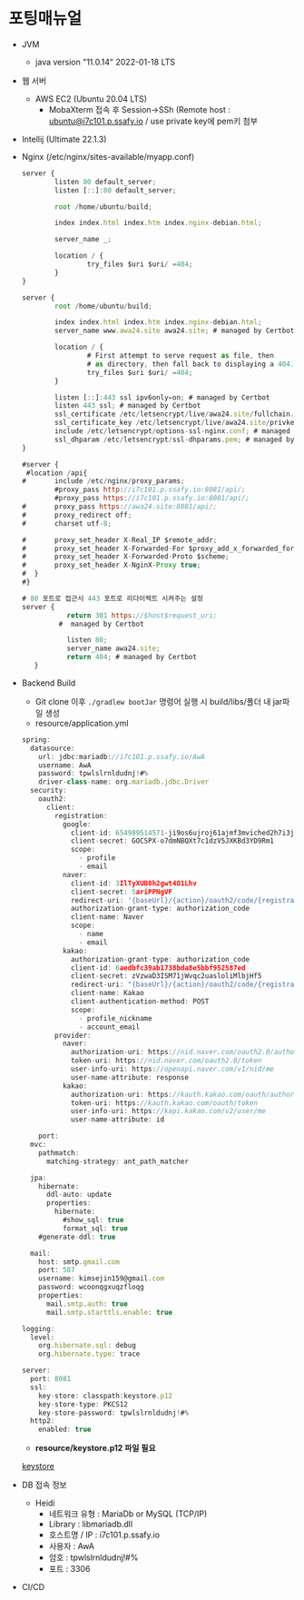 # 포팅매뉴얼

- JVM
    - java version "11.0.14" 2022-01-18 LTS
- 웹 서버
    - AWS EC2 (Ubuntu 20.04 LTS)
        - MobaXterm 접속 후 Session→SSh (Remote host : ubuntu@i7c101.p.ssafy.io / use private key에 pem키 첨부
- Intellij (Ultimate 22.1.3)
- Nginx (/etc/nginx/sites-available/myapp.conf)
    
    ```jsx
    server {
            listen 80 default_server;
            listen [::]:80 default_server;
    
            root /home/ubuntu/build;
    
            index index.html index.htm index.nginx-debian.html;
    
            server_name _;
    
            location / {
                    try_files $uri $uri/ =404;
            }
    }
    
    server {
            root /home/ubuntu/build;
    
            index index.html index.htm index.nginx-debian.html;
            server_name www.awa24.site awa24.site; # managed by Certbot
    
            location / {
                    # First attempt to serve request as file, then
                    # as directory, then fall back to displaying a 404.
                    try_files $uri $uri/ =404;
            }
    
            listen [::]:443 ssl ipv6only=on; # managed by Certbot
            listen 443 ssl; # managed by Certbot
            ssl_certificate /etc/letsencrypt/live/awa24.site/fullchain.pem; # managed by Certbot
            ssl_certificate_key /etc/letsencrypt/live/awa24.site/privkey.pem; # managed by Certbot
            include /etc/letsencrypt/options-ssl-nginx.conf; # managed by Certbot
            ssl_dhparam /etc/letsencrypt/ssl-dhparams.pem; # managed by Certbot
    }
    
    #server {
     #location /api{
    #       include /etc/nginx/proxy_params;
            #proxy_pass http://i7c101.p.ssafy.io:8081/api/;
            #proxy_pass https://i7c101.p.ssafy.io:8081/api/;
    #       proxy_pass https://awa24.site:8081/api/;
    #       proxy_redirect off;
    #       charset utf-8;
    
    #       proxy_set_header X-Real_IP $remote_addr;
    #       proxy_set_header X-Forwarded-For $proxy_add_x_forwarded_for;
    #       proxy_set_header X-Forwarded-Proto $scheme;
    #       proxy_set_header X-NginX-Proxy true;
    #  }
    #}
    
    # 80 포트로 접근시 443 포트로 리다이렉트 시켜주는 설정
    server {
               return 301 https://$host$request_uri;
             #  managed by Certbot
    
               listen 80;
               server_name awa24.site;
               return 404; # managed by Certbot
       }
    ```
    

- Backend Build
    - Git clone 이후 `./gradlew bootJar` 명령어 실행 시 build/libs/폴더 내 jar파일 생성
    - resource/application.yml
    
    ```jsx
    spring:
      datasource:
        url: jdbc:mariadb://i7c101.p.ssafy.io/AwA
        username: AwA
        password: tpwlslrnldudnj!#%
        driver-class-name: org.mariadb.jdbc.Driver
      security:
        oauth2:
          client:
            registration:
              google:
                client-id: 654989514571-ji9os6ujroj61ajmf3mviched2h7i3jh.apps.googleusercontent.com
                client-secret: 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
                scope:
                  - profile
                  - email
              naver:
                client-id: 3IlTyXUB0h2gwt4O1Lhv
                client-secret: 5ariPPNgVF
                redirect-uri: '{baseUrl}/{action}/oauth2/code/{registrationId}'
                authorization-grant-type: authorization_code
                client-name: Naver
                scope:
                  - name
                  - email
              kakao:
                authorization-grant-type: authorization_code
                client-id: 6aedbfc39ab1738bda8e5bbf952587ed
                client-secret: zVzwaD3ISM71jWvqc2uasloliMlbjHf5
                redirect-uri: "{baseUrl}/{action}/oauth2/code/{registrationId}"
                client-name: Kakao
                client-authentication-method: POST
                scope:
                  - profile_nickname
                  - account_email
            provider:
              naver:
                authorization-uri: https://nid.naver.com/oauth2.0/authorize
                token-uri: https://nid.naver.com/oauth2.0/token
                user-info-uri: https://openapi.naver.com/v1/nid/me
                user-name-attribute: response
              kakao:
                authorization-uri: https://kauth.kakao.com/oauth/authorize
                token-uri: https://kauth.kakao.com/oauth/token
                user-info-uri: https://kapi.kakao.com/v2/user/me
                user-name-attribute: id
    
        port:
      mvc:
        pathmatch:
          matching-strategy: ant_path_matcher
    
      jpa:
        hibernate:
          ddl-auto: update
          properties:
            hibernate:
              #show_sql: true
              format_sql: true
        #generate-ddl: true
    
      mail:
        host: smtp.gmail.com
        port: 587
        username: kimsejin159@gmail.com
        password: wcoonqgxuqzfloqg
        properties:
          mail.smtp.auth: true
          mail.smtp.starttls.enable: true
    
    logging:
      level:
        org.hibernate.sql: debug
        org.hibernate.type: trace
    
    server:
      port: 8081
      ssl:
        key-store: classpath:keystore.p12
        key-store-type: PKCS12
        key-store-password: tpwlslrnldudnj!#%
      http2:
        enabled: true
    ```
    
    - **resource/keystore.p12 파일 필요**
    
    [keystore](https://s3-us-west-2.amazonaws.com/secure.notion-static.com/497921bf-2e76-454e-bc59-6f8b221a5c0d/Untitled.p12)
    
- DB 접속 정보
    - Heidi
        - 네트워크 유형 : MariaDb or MySQL (TCP/IP)
        - Library : libmariadb.dll
        - 호스트명 / IP : i7c101.p.ssafy.io
        - 사용자 : AwA
        - 암호 : tpwlslrnldudnj!#%
        - 포트 : 3306
        
- CI/CD
